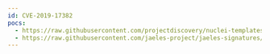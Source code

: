```yaml
---
id: CVE-2019-17382
pocs:
  - https://raw.githubusercontent.com/projectdiscovery/nuclei-templates/master/cves/2019/CVE-2019-17382.yaml
  - https://raw.githubusercontent.com/jaeles-project/jaeles-signatures/master/cves/zabbix-improper-authentication-cve-2019-17382.yaml
---
```

